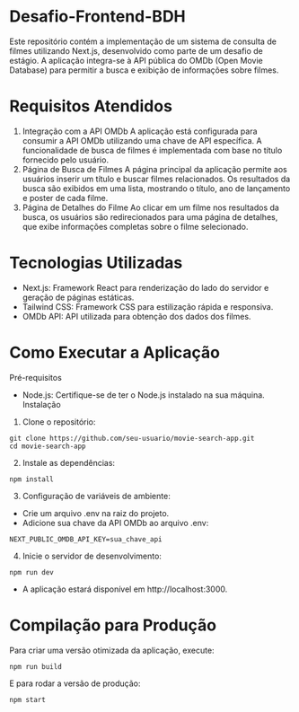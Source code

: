 # Desafio-Frontend-BDH
Este repositório contém a implementação de um sistema de consulta de filmes utilizando Next.js, desenvolvido como parte de um desafio de estágio. A aplicação integra-se à API pública do OMDb (Open Movie Database) para permitir a busca e exibição de informações sobre filmes.

# Requisitos Atendidos
1. Integração com a API OMDb
A aplicação está configurada para consumir a API OMDb utilizando uma chave de API específica.
A funcionalidade de busca de filmes é implementada com base no título fornecido pelo usuário.
2. Página de Busca de Filmes
A página principal da aplicação permite aos usuários inserir um título e buscar filmes relacionados.
Os resultados da busca são exibidos em uma lista, mostrando o título, ano de lançamento e poster de cada filme.
3. Página de Detalhes do Filme
Ao clicar em um filme nos resultados da busca, os usuários são redirecionados para uma página de detalhes, que exibe informações completas sobre o filme selecionado.

# Tecnologias Utilizadas
- Next.js: Framework React para renderização do lado do servidor e geração de páginas estáticas.
- Tailwind CSS: Framework CSS para estilização rápida e responsiva.
- OMDb API: API utilizada para obtenção dos dados dos filmes.
# Como Executar a Aplicação
Pré-requisitos
- Node.js: Certifique-se de ter o Node.js instalado na sua máquina.
Instalação
1. Clone o repositório:
```
git clone https://github.com/seu-usuario/movie-search-app.git
cd movie-search-app
```  
2. Instale as dependências:

```
npm install
```
3. Configuração de variáveis de ambiente:
- Crie um arquivo .env na raiz do projeto.
- Adicione sua chave da API OMDb ao arquivo .env:

```
NEXT_PUBLIC_OMDB_API_KEY=sua_chave_api
```
4. Inicie o servidor de desenvolvimento:

```
npm run dev
```
- A aplicação estará disponível em http://localhost:3000.

# Compilação para Produção
Para criar uma versão otimizada da aplicação, execute:
```
npm run build
```
E para rodar a versão de produção:
```
npm start
```

